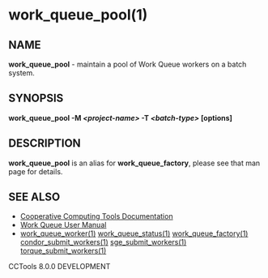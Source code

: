 






















# work_queue_pool(1)

## NAME
**work_queue_pool** - maintain a pool of Work Queue workers on a batch system.

## SYNOPSIS
**work_queue_pool -M _&lt;project-name&gt;_ -T _&lt;batch-type&gt;_ [options]**

## DESCRIPTION
**work_queue_pool** is an alias for **work_queue_factory**,
please see that man page for details.

## SEE ALSO


- [Cooperative Computing Tools Documentation]("../index.html")
- [Work Queue User Manual]("../workqueue.html")
- [work_queue_worker(1)](work_queue_worker.md) [work_queue_status(1)](work_queue_status.md) [work_queue_factory(1)](work_queue_factory.md) [condor_submit_workers(1)](condor_submit_workers.md) [sge_submit_workers(1)](sge_submit_workers.md) [torque_submit_workers(1)](torque_submit_workers.md) 


CCTools 8.0.0 DEVELOPMENT
